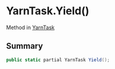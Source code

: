 # YarnTask.Yield()

Method in [YarnTask](/docs/api/csharp/yarn.unity.yarntask-1.md)

## Summary



```csharp
public static partial YarnTask Yield();
```

